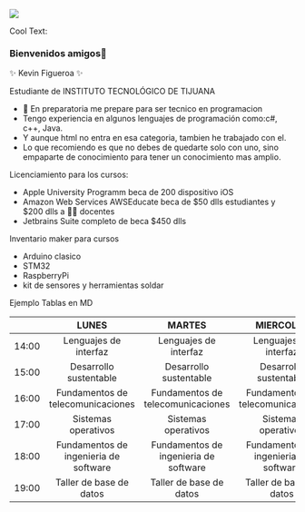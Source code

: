![](https://images.cooltext.com/5548902.png)

<a href="http://cooltext.com" target="_top"><img src="https://cooltext.com/images/ct_pixel.gif" width="80" height="15" alt="Cool Text: Logo and Graphics Generator" border="0" /></a>

### Bienvenidos amigos👋
✨ Kevin Figueroa ✨
 
 Estudiante de INSTITUTO TECNOLÓGICO DE TIJUANA
 
- 🔭 En preparatoria me prepare para ser tecnico en programacion 
- Tengo experiencia en algunos lenguajes de programación como:c#, c++, Java.
- Y aunque html no entra en esa categoria, tambien he trabajado con el.
- Lo que recomiendo es que no debes de quedarte solo con uno, sino empaparte de conocimiento para tener un conocimiento mas amplio.

Licenciamiento para los cursos:
- Apple University Programm beca de 200 dispositivo iOS
- Amazon Web Services AWSEducate beca de $50 dlls estudiantes y $200 dlls a 👩‍🏫 docentes 
- Jetbrains Suite completo de beca $450 dlls


Inventario maker para cursos
- Arduino clasico
- STM32
- RaspberryPi 
- kit de sensores y herramientas soldar



Ejemplo Tablas en MD

|       	|                 LUNES                 	|                 MARTES                	|               MIERCOLES               	|                 JUEVES                	|         VIERNES        	|
|-------	|:-------------------------------------:	|:-------------------------------------:	|:-------------------------------------:	|:-------------------------------------:	|:----------------------:	|
| 14:00 	|         Lenguajes de interfaz         	|         Lenguajes de interfaz         	|         Lenguajes de interfaz         	|         Lenguajes de interfaz         	|                        	|
| 15:00 	|         Desarrollo sustentable        	|         Desarrollo sustentable        	|         Desarrollo sustentable        	|         Desarrollo sustentable        	| Desarrollo sustentable 	|
| 16:00 	|   Fundamentos de telecomunicaciones   	|   Fundamentos de telecomunicaciones   	|   Fundamentos de telecomunicaciones   	|   Fundamentos de telecomunicaciones   	|                        	|
| 17:00 	|          Sistemas operativos          	|          Sistemas operativos          	|          Sistemas operativos          	|          Sistemas operativos          	|                        	|
| 18:00 	| Fundamentos de ingenieria de software 	| Fundamentos de ingenieria de software 	| Fundamentos de ingenieria de software 	| Fundamentos de ingenieria de software 	|                        	|
| 19:00 	|        Taller de base de datos        	|        Taller de base de datos        	|        Taller de base de datos        	|        Taller de base de datos        	|                        	|
